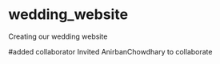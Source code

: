 # wedding_website
Creating our wedding website

#added collaborator
Invited AnirbanChowdhary to collaborate